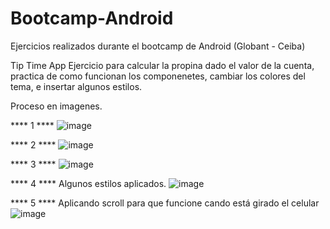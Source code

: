 # Bootcamp-Android
Ejercicios realizados durante el bootcamp de Android (Globant - Ceiba)

Tip Time App
Ejercicio para calcular la propina dado el valor de la cuenta,
practica de como funcionan los componenetes, cambiar los colores del tema, e insertar algunos estilos. 

Proceso en imagenes. 

**** 1  ****
![image](https://user-images.githubusercontent.com/84479574/167985306-cdc230d9-1494-4b62-8be3-81d3ecdf9507.png)

**** 2  ****
![image](https://user-images.githubusercontent.com/84479574/167985407-8e09dc27-b5ed-4326-8481-4a0a8ea369ae.png)

**** 3  ****
![image](https://user-images.githubusercontent.com/84479574/167985443-a51e402e-b2a2-43cd-bf5f-ffbf9f65406c.png)

**** 4  ****
Algunos estilos aplicados. 
![image](https://user-images.githubusercontent.com/84479574/167985483-881dd459-49fd-4dec-8c5d-1c1d36627105.png)

**** 5  ****
Aplicando scroll para que funcione cando está girado el celular
![image](https://user-images.githubusercontent.com/84479574/167985536-e8a4f38a-6733-40b0-99c4-204dc35c4af6.png)
